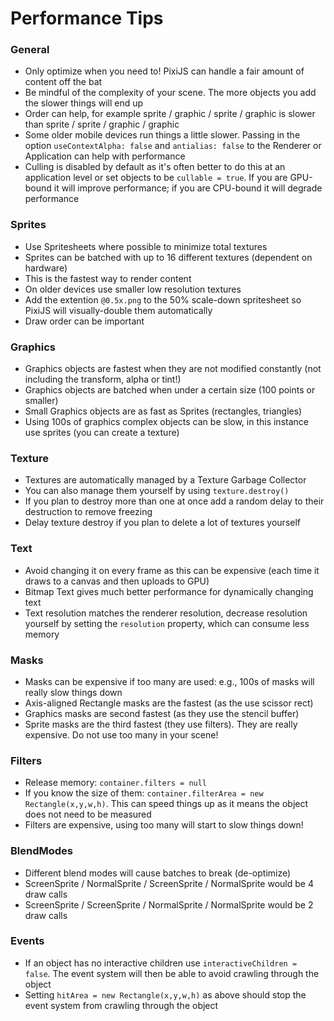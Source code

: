 # Performance Tips

### General

- Only optimize when you need to! PixiJS can handle a fair amount of content off the bat
- Be mindful of the complexity of your scene. The more objects you add the slower things will end up
- Order can help, for example sprite / graphic / sprite / graphic is slower than sprite / sprite / graphic / graphic
- Some older mobile devices run things a little slower. Passing in the option `useContextAlpha: false` and `antialias: false` to the Renderer or Application can help with performance
- Culling is disabled by default as it's often better to do this at an application level or set objects to be `cullable = true`. If you are GPU-bound it will improve performance; if you are CPU-bound it will degrade performance

### Sprites

- Use Spritesheets where possible to minimize total textures
- Sprites can be batched with up to 16 different textures (dependent on hardware)
- This is the fastest way to render content
- On older devices use smaller low resolution textures
- Add the extention `@0.5x.png` to the 50% scale-down spritesheet so PixiJS will visually-double them automatically
- Draw order can be important

### Graphics

- Graphics objects are fastest when they are not modified constantly (not including the transform, alpha or tint!)
- Graphics objects are batched when under a certain size (100 points or smaller)
- Small Graphics objects are as fast as Sprites (rectangles, triangles)
- Using 100s of graphics complex objects can be slow, in this instance use sprites (you can create a texture)

### Texture

- Textures are automatically managed by a Texture Garbage Collector
- You can also manage them yourself by using `texture.destroy()`
- If you plan to destroy more than one at once add a random delay to their destruction to remove freezing
- Delay texture destroy if you plan to delete a lot of textures yourself

### Text

- Avoid changing it on every frame as this can be expensive (each time it draws to a canvas and then uploads to GPU)
- Bitmap Text gives much better performance for dynamically changing text
- Text resolution matches the renderer resolution, decrease resolution yourself by setting the `resolution` property, which can consume less memory

### Masks

- Masks can be expensive if too many are used: e.g., 100s of masks will really slow things down
- Axis-aligned Rectangle masks are the fastest (as the use scissor rect)
- Graphics masks are second fastest (as they use the stencil buffer)
- Sprite masks are the third fastest (they use filters). They are really expensive. Do not use too many in your scene!

### Filters

- Release memory: `container.filters = null`
- If you know the size of them: `container.filterArea = new Rectangle(x,y,w,h)`. This can speed things up as it means the object does not need to be measured
- Filters are expensive, using too many will start to slow things down!

### BlendModes

- Different blend modes will cause batches to break (de-optimize)
- ScreenSprite / NormalSprite / ScreenSprite / NormalSprite would be 4 draw calls
- ScreenSprite / ScreenSprite / NormalSprite / NormalSprite would be 2 draw calls

### Events

- If an object has no interactive children use `interactiveChildren = false`. The event system will then be able to avoid crawling through the object
- Setting `hitArea = new Rectangle(x,y,w,h)` as above should stop the event system from crawling through the object
